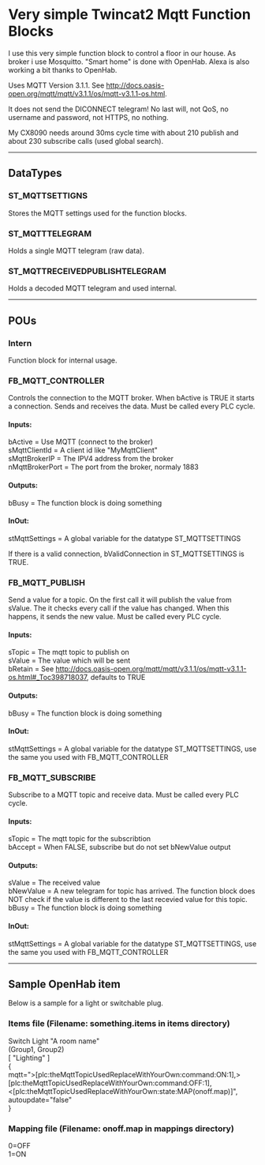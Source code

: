 # Very simple Twincat2 Mqtt Function Blocks

I use this very simple function block to control a floor in our house. 
As broker i use Mosquitto. "Smart home" is done with OpenHab. Alexa is also working a bit thanks to OpenHab.

Uses MQTT Version 3.1.1. See http://docs.oasis-open.org/mqtt/mqtt/v3.1.1/os/mqtt-v3.1.1-os.html.

It does not send the DICONNECT telegram!
No last will, not QoS, no username and password, not HTTPS, no nothing. 

My CX8090 needs around 30ms cycle time with about 210 publish and about 230 subscribe calls (used global search).

---

## DataTypes

### ST_MQTTSETTIGNS
Stores the MQTT settings used for the function blocks.

### ST_MQTTTELEGRAM
Holds a single MQTT telegram (raw data).

### ST_MQTTRECEIVEDPUBLISHTELEGRAM
Holds a decoded MQTT telegram and used internal.

---
## POUs

### Intern
Function block for internal usage.

### FB_MQTT_CONTROLLER
Controls the connection to the MQTT broker. When bActive is TRUE it starts a connection. Sends and receives the data. Must be called every PLC cycle.

#### Inputs:
bActive = Use MQTT (connect to the broker)  
sMqttClientId = A client id like "MyMqttClient"  
sMqttBrokerIP = The IPV4 address from the broker  
nMqttBrokerPort = The port from the broker, normaly 1883

#### Outputs:
bBusy = The function block is doing something

#### InOut:
stMqttSettings = A global variable for the datatype ST_MQTTSETTINGS

If there is a valid connection, bValidConnection in ST_MQTTSETTINGS is TRUE.

### FB_MQTT_PUBLISH
Send a value for a topic. On the first call it will publish the value from sValue. The it checks every call if the value has changed. When this happens, it sends the new value. Must be called every PLC cycle.

#### Inputs:
sTopic = The mqtt topic to publish on  
sValue = The value which will be sent      
bRetain = See http://docs.oasis-open.org/mqtt/mqtt/v3.1.1/os/mqtt-v3.1.1-os.html#_Toc398718037, defaults to TRUE

#### Outputs:
bBusy = The function block is doing something

#### InOut:
stMqttSettings = A global variable for the datatype ST_MQTTSETTINGS, use the same you used with FB_MQTT_CONTROLLER

### FB_MQTT_SUBSCRIBE
Subscribe to a MQTT topic and receive data. Must be called every PLC cycle.

#### Inputs:
sTopic = The mqtt topic for the subscribtion  
bAccept = When FALSE, subscribe but do not set bNewValue output  

#### Outputs:
sValue = The received value  
bNewValue = A new telegram for topic has arrived. The function block does NOT check if the value is different to the last recevied value for this topic.  
bBusy = The function block is doing something

#### InOut:
stMqttSettings = A global variable for the datatype ST_MQTTSETTINGS, use the same you used with FB_MQTT_CONTROLLER

---
## Sample OpenHab item

Below is a sample for a light or switchable plug.

### Items file (Filename: something.items in items directory)
Switch Light "A room name" <light>  
(Group1, Group2)  
[ "Lighting" ]  
{  
    mqtt=">[plc:theMqttTopicUsedReplaceWithYourOwn:command:ON:1],>[plc:theMqttTopicUsedReplaceWithYourOwn:command:OFF:1],<[plc:theMqttTopicUsedReplaceWithYourOwn:state:MAP(onoff.map)]",  
    autoupdate="false"  
}

### Mapping file (Filename: onoff.map in mappings directory)
0=OFF  
1=ON
